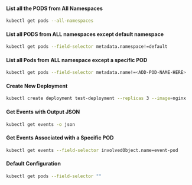 
#### List all the PODS from All Namespaces
```sh
kubectl get pods --all-namespaces
```
#### List all PODS from ALL namespaces except default namespace
```sh
kubectl get pods --field-selector metadata.namespace!=default
```
#### List all Pods from ALL namespace except a specific POD
```sh
kubectl get pods --field-selector metadata.name!=<ADD-POD-NAME-HERE>
```
#### Create New Deployment
```sh
kubectl create deployment test-deployment --replicas 3 --image=nginx
```
#### Get Events with Output JSON
```sh
kubectl get events -o json
```
#### Get Events Associated with a Specific POD
```sh
kubectl get events --field-selector involvedObject.name=event-pod
```
#### Default Configuration
```sh
kubectl get pods --field-selector ""
```